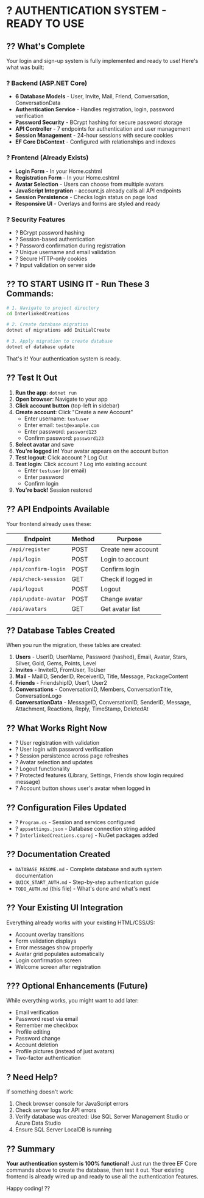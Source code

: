 # ? AUTHENTICATION SYSTEM - READY TO USE

## ?? What's Complete

Your login and sign-up system is fully implemented and ready to use! Here's what was built:

### ? Backend (ASP.NET Core)
- **6 Database Models** - User, Invite, Mail, Friend, Conversation, ConversationData
- **Authentication Service** - Handles registration, login, password verification
- **Password Security** - BCrypt hashing for secure password storage
- **API Controller** - 7 endpoints for authentication and user management
- **Session Management** - 24-hour sessions with secure cookies
- **EF Core DbContext** - Configured with relationships and indexes

### ? Frontend (Already Exists)
- **Login Form** - In your Home.cshtml
- **Registration Form** - In your Home.cshtml
- **Avatar Selection** - Users can choose from multiple avatars
- **JavaScript Integration** - account.js already calls all API endpoints
- **Session Persistence** - Checks login status on page load
- **Responsive UI** - Overlays and forms are styled and ready

### ? Security Features
- ? BCrypt password hashing
- ? Session-based authentication
- ? Password confirmation during registration
- ? Unique username and email validation
- ? Secure HTTP-only cookies
- ? Input validation on server side

## ?? TO START USING IT - Run These 3 Commands:

```bash
# 1. Navigate to project directory
cd InterlinkedCreations

# 2. Create database migration
dotnet ef migrations add InitialCreate

# 3. Apply migration to create database
dotnet ef database update
```

That's it! Your authentication system is ready.

## ?? Test It Out

1. **Run the app**: `dotnet run`
2. **Open browser**: Navigate to your app
3. **Click account button** (top-left in sidebar)
4. **Create account**: Click "Create a new Account"
   - Enter username: `testuser`
   - Enter email: `test@example.com`
   - Enter password: `password123`
   - Confirm password: `password123`
5. **Select avatar** and save
6. **You're logged in!** Your avatar appears on the account button
7. **Test logout**: Click account ? Log Out
8. **Test login**: Click account ? Log into existing account
   - Enter `testuser` (or email)
   - Enter password
   - Confirm login
9. **You're back!** Session restored

## ?? API Endpoints Available

Your frontend already uses these:

| Endpoint | Method | Purpose |
|----------|--------|---------|
| `/api/register` | POST | Create new account |
| `/api/login` | POST | Login to account |
| `/api/confirm-login` | POST | Confirm login |
| `/api/check-session` | GET | Check if logged in |
| `/api/logout` | POST | Logout |
| `/api/update-avatar` | POST | Change avatar |
| `/api/avatars` | GET | Get avatar list |

## ?? Database Tables Created

When you run the migration, these tables are created:

1. **Users** - UserID, UserName, Password (hashed), Email, Avatar, Stars, Silver, Gold, Gems, Points, Level
2. **Invites** - InviteID, FromUser, ToUser
3. **Mail** - MailID, SenderID, ReceiverID, Title, Message, PackageContent
4. **Friends** - FriendshipID, User1, User2
5. **Conversations** - ConversationID, Members, ConversationTitle, ConversationLogo
6. **ConversationData** - MessageID, ConversationID, SenderID, Message, Attachment, Reactions, Reply, TimeStamp, DeletedAt

## ?? What Works Right Now

- ? User registration with validation
- ? User login with password verification
- ? Session persistence across page refreshes
- ? Avatar selection and updates
- ? Logout functionality
- ? Protected features (Library, Settings, Friends show login required message)
- ? Account button shows user's avatar when logged in

## ?? Configuration Files Updated

- ? `Program.cs` - Session and services configured
- ? `appsettings.json` - Database connection string added
- ? `InterlinkedCreations.csproj` - NuGet packages added

## ?? Documentation Created

- `DATABASE_README.md` - Complete database and auth system documentation
- `QUICK_START_AUTH.md` - Step-by-step authentication guide
- `TODO_AUTH.md` (this file) - What's done and what's next

## ?? Your Existing UI Integration

Everything already works with your existing HTML/CSS/JS:
- Account overlay transitions
- Form validation displays
- Error messages show properly
- Avatar grid populates automatically
- Login confirmation screen
- Welcome screen after registration

## ??? Optional Enhancements (Future)

While everything works, you might want to add later:
- Email verification
- Password reset via email
- Remember me checkbox
- Profile editing
- Password change
- Account deletion
- Profile pictures (instead of just avatars)
- Two-factor authentication

## ? Need Help?

If something doesn't work:
1. Check browser console for JavaScript errors
2. Check server logs for API errors
3. Verify database was created: Use SQL Server Management Studio or Azure Data Studio
4. Ensure SQL Server LocalDB is running

## ?? Summary

**Your authentication system is 100% functional!** Just run the three EF Core commands above to create the database, then test it out. Your existing frontend is already wired up and ready to use all the authentication features.

Happy coding! ??
